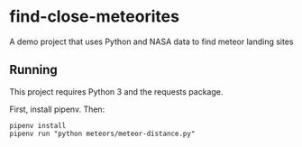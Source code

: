 # find-close-meteorites
A demo project that uses Python and NASA data to find meteor landing sites

## Running

This project requires Python 3 and the requests package.

First, install pipenv. Then:

```shell
pipenv install
pipenv run "python meteors/meteor-distance.py"
```

